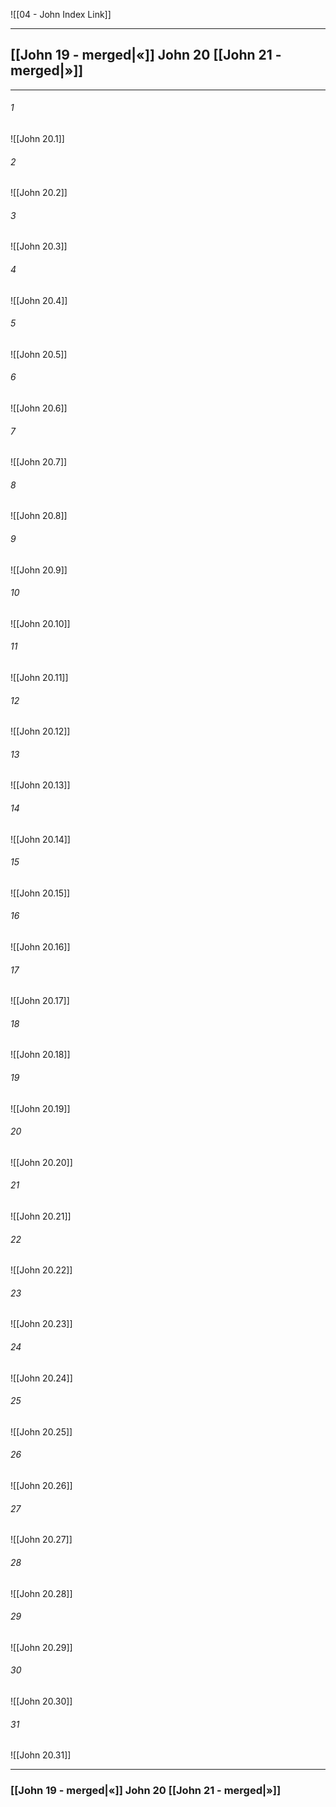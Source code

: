 ![[04 - John Index Link]]

---
##  [[John 19 - merged|«]] John 20 [[John 21 - merged|»]]

---

###### 1
![[John 20.1]] 

###### 2
![[John 20.2]] 

###### 3
![[John 20.3]] 

###### 4
![[John 20.4]]

###### 5 
![[John 20.5]] 

###### 6
![[John 20.6]] 

###### 7
![[John 20.7]] 

###### 8
![[John 20.8]] 

###### 9
![[John 20.9]] 

###### 10
![[John 20.10]] 

###### 11
![[John 20.11]] 

###### 12
![[John 20.12]]

###### 13
![[John 20.13]] 

###### 14
![[John 20.14]] 

###### 15
![[John 20.15]]

###### 16
![[John 20.16]] 

###### 17
![[John 20.17]]

###### 18
![[John 20.18]] 

###### 19
![[John 20.19]] 

###### 20
![[John 20.20]]

###### 21
![[John 20.21]] 

###### 22
![[John 20.22]] 

###### 23
![[John 20.23]]

###### 24
![[John 20.24]] 

###### 25
![[John 20.25]]

###### 26
![[John 20.26]] 

###### 27
![[John 20.27]] 

###### 28
![[John 20.28]]

###### 29
![[John 20.29]] 

###### 30
![[John 20.30]] 

###### 31
![[John 20.31]] 


---
###  [[John 19 - merged|«]] John 20 [[John 21 - merged|»]]